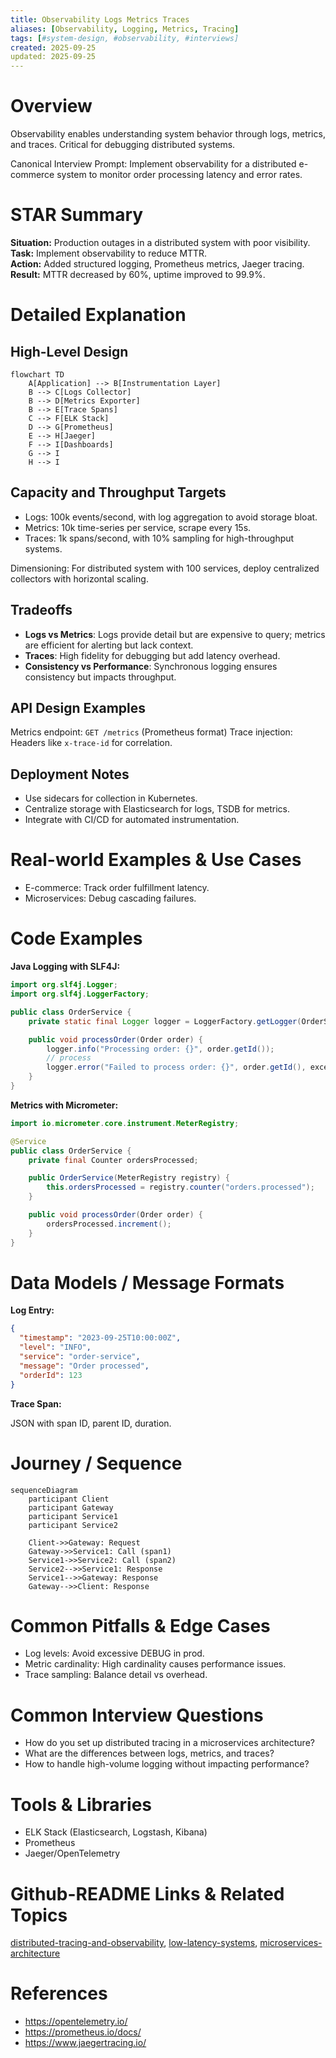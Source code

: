 ```yaml
---
title: Observability Logs Metrics Traces
aliases: [Observability, Logging, Metrics, Tracing]
tags: [#system-design, #observability, #interviews]
created: 2025-09-25
updated: 2025-09-25
---
```


# Overview

Observability enables understanding system behavior through logs, metrics, and traces. Critical for debugging distributed systems.

Canonical Interview Prompt: Implement observability for a distributed e-commerce system to monitor order processing latency and error rates.

# STAR Summary

**Situation:** Production outages in a distributed system with poor visibility.  
**Task:** Implement observability to reduce MTTR.  
**Action:** Added structured logging, Prometheus metrics, Jaeger tracing.  
**Result:** MTTR decreased by 60%, uptime improved to 99.9%.

# Detailed Explanation

## High-Level Design

```mermaid
flowchart TD
    A[Application] --> B[Instrumentation Layer]
    B --> C[Logs Collector]
    B --> D[Metrics Exporter]
    B --> E[Trace Spans]
    C --> F[ELK Stack]
    D --> G[Prometheus]
    E --> H[Jaeger]
    F --> I[Dashboards]
    G --> I
    H --> I
```

## Capacity and Throughput Targets

- Logs: 100k events/second, with log aggregation to avoid storage bloat.
- Metrics: 10k time-series per service, scrape every 15s.
- Traces: 1k spans/second, with 10% sampling for high-throughput systems.

Dimensioning: For distributed system with 100 services, deploy centralized collectors with horizontal scaling.

## Tradeoffs

- **Logs vs Metrics**: Logs provide detail but are expensive to query; metrics are efficient for alerting but lack context.
- **Traces**: High fidelity for debugging but add latency overhead.
- **Consistency vs Performance**: Synchronous logging ensures consistency but impacts throughput.

## API Design Examples

Metrics endpoint: `GET /metrics` (Prometheus format)
Trace injection: Headers like `x-trace-id` for correlation.

## Deployment Notes

- Use sidecars for collection in Kubernetes.
- Centralize storage with Elasticsearch for logs, TSDB for metrics.
- Integrate with CI/CD for automated instrumentation.

# Real-world Examples & Use Cases

- E-commerce: Track order fulfillment latency.  
- Microservices: Debug cascading failures.

# Code Examples

**Java Logging with SLF4J:**

```java
import org.slf4j.Logger;
import org.slf4j.LoggerFactory;

public class OrderService {
    private static final Logger logger = LoggerFactory.getLogger(OrderService.class);

    public void processOrder(Order order) {
        logger.info("Processing order: {}", order.getId());
        // process
        logger.error("Failed to process order: {}", order.getId(), exception);
    }
}
```

**Metrics with Micrometer:**

```java
import io.micrometer.core.instrument.MeterRegistry;

@Service
public class OrderService {
    private final Counter ordersProcessed;

    public OrderService(MeterRegistry registry) {
        this.ordersProcessed = registry.counter("orders.processed");
    }

    public void processOrder(Order order) {
        ordersProcessed.increment();
    }
}
```

# Data Models / Message Formats

**Log Entry:**

```json
{
  "timestamp": "2023-09-25T10:00:00Z",
  "level": "INFO",
  "service": "order-service",
  "message": "Order processed",
  "orderId": 123
}
```

**Trace Span:**

JSON with span ID, parent ID, duration.

# Journey / Sequence

```mermaid
sequenceDiagram
    participant Client
    participant Gateway
    participant Service1
    participant Service2

    Client->>Gateway: Request
    Gateway->>Service1: Call (span1)
    Service1->>Service2: Call (span2)
    Service2-->>Service1: Response
    Service1-->>Gateway: Response
    Gateway-->>Client: Response
```

# Common Pitfalls & Edge Cases

- Log levels: Avoid excessive DEBUG in prod.  
- Metric cardinality: High cardinality causes performance issues.  
- Trace sampling: Balance detail vs overhead.

# Common Interview Questions

- How do you set up distributed tracing in a microservices architecture?
- What are the differences between logs, metrics, and traces?
- How to handle high-volume logging without impacting performance?

# Tools & Libraries

- ELK Stack (Elasticsearch, Logstash, Kibana)  
- Prometheus  
- Jaeger/OpenTelemetry

# Github-README Links & Related Topics

[distributed-tracing-and-observability](../distributed-tracing-and-observability/README.md), [low-latency-systems](../low-latency-systems/README.md), [microservices-architecture](../microservices-architecture/README.md)

# References

- https://opentelemetry.io/
- https://prometheus.io/docs/
- https://www.jaegertracing.io/